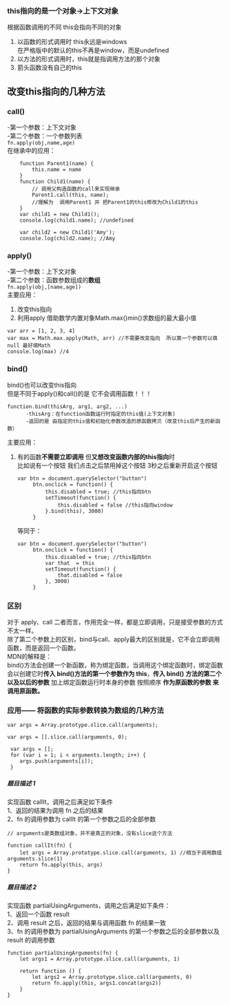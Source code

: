 ### this指向的是一个对象→上下文对象
 根据函数调用的不同 this会指向不同的对象    
 1. 以函数的形式调用时  this永远是windows     
    在严格版中的默认的this不再是window，而是undefined
 2. 以方法的形式调用时，this就是指调用方法的那个对象
 3. 箭头函数没有自己的this

## 改变this指向的几种方法
### call()
-第一个参数：上下文对象     
-第二个参数：一个参数列表     
```fn.apply(obj,name,age)   ```    
在继承中的应用：    
```
    function Parent1(name) {
        this.name = name
    }
    function Child1(name) {
        // 调用父构造函数的call来实现继承
        Parent1.call(this, name); 
        //理解为  调用Parent1 并 把Parent1的this修改为Child1的this 
    }
    var child1 = new Child1();
    console.log(child1.name); //undefined

    var child2 = new Child1('Amy');
    console.log(child2.name); //Amy
```
            
### apply()
-第一个参数：上下文对象    
-第二个参数：函数参数组成的**数组**       
```fn.apply(obj,[name,age])   ```    
主要应用：   
1. 改变this指向
2. 利用apply 借助数学内置对象Math.max()min()求数组的最大最小值
```
var arr = [1, 2, 3, 4]
var max = Math.max.apply(Math, arr) //不需要改变指向  所以第一个参数可以填null 最好填Math
console.log(max) //4
```

### bind()
 bind()也可以改变this指向    
但是不同于apply()和call()的是 它不会调用函数！！！
```
function.bind(thisArg, arg1, arg2, ...)
      -thisArg：在function函数运行时指定的this值(上下文对象)
      -返回的是 由指定的this值和初始化参数改造的原函数拷贝（改变this后产生的新函数）
```   
 主要应用：    
1. 有的函数**不需要立即调用** 但**又想改变函数内部的this指向**时    
   比如说有一个按钮 我们点击之后禁用掉这个按钮 3秒之后重新开启这个按钮
   ```
   var btn = document.querySelector("button")
        btn.onclick = function() {
            this.disabled = true; //this指向btn
            setTimeout(function() {
                this.disabled = false //this指向window
            }.bind(this), 3000)
        }
   ```
   等同于：   

   ```
   var btn = document.querySelector("button")
        btn.onclick = function() {
            this.disabled = true; //this指向btn
            var that  = this
            setTimeout(function() {
                that.disabled = false    
            }, 3000)
        }
   ```  


### 区别
对于 apply、call 二者而言，作用完全一样，都是立即调用，只是接受参数的方式不太一样。   
除了第二个参数上的区别，bind与call、apply最大的区别就是，它不会立即调用函数，而是返回一个函数。   
MDN的解释是：   
bind()方法会创建一个新函数，称为绑定函数，当调用这个绑定函数时，绑定函数会以创建它时**传入 bind()方法的第一个参数作为 this**，**传入 bind() 方法的第二个以及以后的参数** 加上绑定函数运行时本身的参数 按照顺序 **作为原函数的参数 来调用原函数。**   


### 应用—— 将函数的实际参数转换为数组的几种方法  

```
var args = Array.prototype.slice.call(arguments);
```

```
var args = [].slice.call(arguments, 0);
```

```
 var args = []; 
 for (var i = 1; i < arguments.length; i++) { 
    args.push(arguments[i]);
 }
```  
##### 题目描述  1 
实现函数 callIt，调用之后满足如下条件   
1、返回的结果为调用 fn 之后的结果   
2、fn 的调用参数为 callIt 的第一个参数之后的全部参数
```
// arguments是类数组对象，并不是真正的对象，没有slice这个方法

function callIt(fn) {
    let args = Array.prototype.slice.call(arguments, 1) //相当于调用数组arguments.slice(1)
    return fn.apply(this, args)
}
```

##### 题目描述  2    
实现函数 partialUsingArguments，调用之后满足如下条件：  
1、返回一个函数 result   
2、调用 result 之后，返回的结果与调用函数 fn 的结果一致    
3、fn 的调用参数为 partialUsingArguments 的第一个参数之后的全部参数以及 result 的调用参数    
```
function partialUsingArguments(fn) {
    let args1 = Array.prototype.slice.call(arguments, 1)

    return function () {
        let args2 = Array.prototype.slice.call(arguments, 0)
        return fn.apply(this, args1.concat(args2))
    }
}

```
